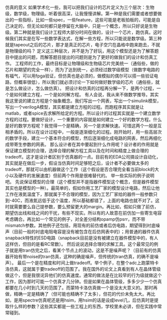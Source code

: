 仿真的意义
如果学术化一些，我可以把我们设计的芯片定义为三个层次：生物级，数学级，物理级。听着很高深，让我慢慢讲解。第一种是我们需要或者想要做出的一些指标，比如一些spec，一些feature，这些可能是老板拍板的，可能是自己决定的，但无论如何都只是停留在大脑中，只是一个概念，所以只好说是生物级。第二种就是我们设计工程师大部分时间在做的，设计一个芯片，跑仿真。这时候我们其实是在写一些数学表达式，在解一些方程，所以只能说是数学级。第三种就是tapeout之后的芯片，那才是真正的芯片，电子空穴在晶格中跑来跑去，不就是物理级的吗？
定义这三种层次，并不是为了好玩，用这个模型还是为了解答题目中提出的问题，而解答题目提出的问题则是为了更好的做我们的设计和仿真工作。
工程师的工作，最终目标是让物理级和生物级芯片完美统一（通俗些，做的芯片和期望的完全一样），而为了达到统一，必须经过数学级模型（做数字电路的有福气，可以用fpga验证，但仿真也是必须的，做模拟的偶尔可以搭一些验证电路，但概率很低），所以我们就必须讨论一下如何做好数学级的芯片（通俗些，就是怎么做设计，怎么做仿真）。
把设计和仿真的过程再分解一下，是两个过程，一个是如何建立方程，一个是如何解方程。
有人会说，我从来不做数学推导。其实我这里说的建立方程是个抽象概念。我们写出一个网表，写出一个simulink模型，写出一个verilogA模型，其实都是建立方程的过程。而跑程序其实就是让matlab，或者spice去求解所给定的方程。所以设计的过程其实就是一个建立数学方程的过程。要做好设计，一个重要的内容就是如何建立一个好的数学方程。什么是好的数学方程呢？我觉得一个是精确，另一个是求解快速。可惜这两个一般是互相矛盾的。所以在设计过程中，一般是逐渐细化的过程。刚开始时，用一些高层次的数学手段，建立一个基本符合的模型，然后逐渐细化成电路的网表，然后再细化成带寄生参数的网表。
那么设计者在其中要起到什么作用呢？设计者的作用就是保证建立模型的合理，选择合理的解方程工具以及在时间和精度上做合理的tradeoff。这才是设计者区别于仿真器的一点。目前有的EDA公司搞设计自动化，其实就是在做后一步，假设当仿真时间足够短之后，设计者不必要做太多的tradeoff，那就可以由机器做这个工作（这个假设是否合理完全看当前block的大小以及硬件的发展速度）但前两个作用是很难替代的。
举一些实际的例子说明吧。
先说保证模型的合理（这个模型并不是指器件模型这个概念，但是器件模型其实也是模型的一种）。最简单的，假如你用工艺厂家的模型设计电路，然后让他工作在液氮温度下，那就属于不合理的模型，因为工艺厂家给的器件一般参数只到-40C，而液氮远低于这个温度，所以基础都错了，上面的电路也就不对了。这时就需要要么自己提参数，要么预留更大的margin。再比如，假如只做了前仿，期望仿出线和线之间的干扰，有些不现实。所以有的人故意在前仿加一些寄生电容考虑耦合。再比如一个常见的例子，对全差分结构opamp仿psrr，而不带mismatch参数。其他例子还包括，用现有的前仿或者后仿电路，期望得到衬底噪声（目前一般的衬底电阻电容是没有被包含在后仿网表中的）；用普通的器件仿真snapback特性的ESD电路（snapback目前是没有被建立在器件模型中的，有人这样仿，但目的是看RC常数）。
然后说说选择合理的求解工具。这个最常见的例子就是用tran仿完之后，看某个节点上的波动，这是不是噪声呢？（目前有的仿真器开始有带noise的tran仿真，这种的确是噪声，但传统的tran仿真，的确不是噪声）。
最后一个是在精度和时间上做tradeoff。举个例子，在整个adc上跑蒙特卡洛仿真，这就属于要tradeoff的范围了。我在国外的论文上真看到有人在晶体管级做这个，但是我很诧异他们的仿真速度。通常的做法是在比较早的行为级就做这个工作，因为那时可能一个仿真才几分钟。但是如果在晶体管级，多多少少一个仿真都要在几小时到几天的范围了。而蒙特卡洛仿真做一个是没太大意义的。那时再做，精确一定是精确了（但可能也精确不了太多），但花的代价未免太大。再比如，是用spectre仿真呢还是用hsim，用hsim的话是设成level几，后仿真时是提取什么样的参数？这些其实都是一些工程上的东西，学校里未必讲，但在实践中常常碰到。  

